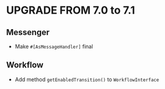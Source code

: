 UPGRADE FROM 7.0 to 7.1
=======================

Messenger
---------

 * Make `#[AsMessageHandler]` final

Workflow
--------

 * Add method `getEnabledTransition()` to `WorkflowInterface`
